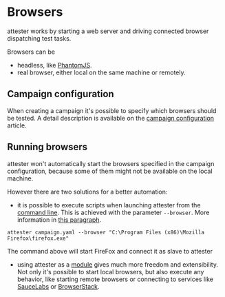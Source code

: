 # Browsers

attester works by starting a web server and driving connected browser dispatching test tasks.

Browsers can be

* headless, like [PhantomJS](/usage/phantom.html).
* real browser, either local on the same machine or remotely.

## Campaign configuration

When creating a campaign it's possible to specify which browsers should be tested. A detail description is available on the [campaign configuration](/usage/configuration.html) article.

## Running browsers

attester won't automatically start the browsers specified in the campaign configuration, because some of them might not be available on the local machine.

However there are two solutions for a better automation:

* it is possible to execute scripts when launching attester from the [command line](/usage/command_line.html). This is achieved with the parameter `--browser`. More information in [this paragraph](/usage/command_line.html#usual_options).

````
attester campaign.yaml --browser "C:\Program Files (x86)\Mozilla Firefox\firefox.exe"
````

The command above will start FireFox and connect it as slave to attester

* using attester as a [module](/usage/module.html) gives much more freedom and extensibility. Not only it's possible to start local browsers, but also execute any behavior, like starting remote browsers or connecting to services like [SauceLabs](https://saucelabs.com/) or [BrowserStack](http://www.browserstack.com/).
